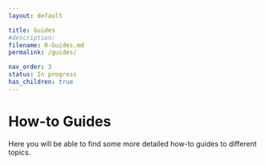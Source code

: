 ```yaml
---
layout: default

title: Guides
#description:
filename: 0-Guides.md
permalink: /guides/

nav_order: 3
status: In progress
has_children: true
---
```


# How-to Guides
Here you will be able to find some more detailed how-to guides to different topics.
